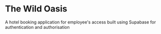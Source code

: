 # The Wild Oasis

A hotel booking application for employee's access built using Supabase for authentication and authorisation

